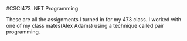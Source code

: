 #CSCI473 .NET Programming

These are all the assignments I turned in for my 473 class. I worked with one of my class mates(Alex Adams) 
using a technique called pair programming.
